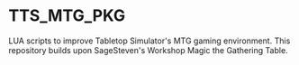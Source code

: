 # TTS_MTG_PKG
LUA scripts to improve Tabletop Simulator's MTG gaming environment. This repository builds upon SageSteven's Workshop Magic the Gathering Table.
